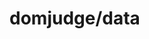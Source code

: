 <!--
 * @Author: hibana2077 hibana2077@gmaill.com
 * @Date: 2024-01-05 14:08:34
 * @LastEditors: hibana2077 hibana2077@gmaill.com
 * @LastEditTime: 2024-01-05 14:08:46
 * @FilePath: /NTTU-judge-system/domjudge/data/README.md
 * @Description: 这是默认设置,请设置`customMade`, 打开koroFileHeader查看配置 进行设置: https://github.com/OBKoro1/koro1FileHeader/wiki/%E9%85%8D%E7%BD%AE
-->
# domjudge/data